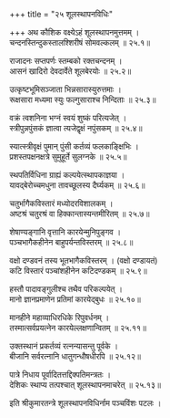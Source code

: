 +++
title = "२५ शूलस्थापनविधिः"

+++
अथ कौशिक वक्ष्येऽहं शूलस्थापनमुत्तमम् ।  
चन्दनस्तिन्दुकस्तालश्शिरीषं सोमवल्कलम् ॥ २५.१॥  

राजादनः सप्तपर्णः स्तम्बको रक्तचन्दनम् ।  
आसनं खादिरो देवदार्वेते शूलबेरयोः ॥ २५.२॥  

उत्कृष्टभूमिसञ्जाता भिन्नसारास्युरुत्तमाः ।  
रूक्षसारा मध्यमा स्युः फल्गुसाराश्च निन्दिताः ॥ २५.३॥  

वक्रं त्वशनिना भग्नं स्वयं शुष्कं परित्यजेत् ।  
स्त्रीपुन्नपुंसकं ज्ञात्वा त्यजेद्वृक्षं नपुंसकम् ॥ २५.४॥  

स्यात्स्त्रीवृक्षं पुमान् पुंसी कर्तव्यं फलकाङ्क्षिभिः ।  
प्रशस्तपक्षनक्षत्रे सुमुहूर्ते सुलग्नके ॥ २५.५॥  

स्थपतिर्विधिना ग्राह्यं कल्पयेत्स्थापकाज्ञया ।  
यावद्बेरोच्चमधुना तावच्छूलस्य दैर्घ्यकम् ॥ २५.६॥  

चतुर्भागैकविस्तारं मध्योदरविशालकम् ।  
अष्टश्रं चतुरश्रं वा हिक्कान्तास्यन्तमीरितम् ॥ २५.७॥  

शेषाण्यङ्गानि वृत्तानि कारयेन्मुनिपुङ्गव ।  
पञ्चभागैकहीनेन बाहुपर्यन्तविस्तरम् ॥ २५.८॥  

वक्षो दण्डवनं तस्य भूतभागैकविस्तरम् । (वक्षो दण्डायतं)  
कटि विस्तारं पञ्चांशहीनेन कटिदण्डकम् ॥ २५.९॥  

हस्तौ पादावङ्गुलीश्च तथैव परिकल्पयेत् ।  
मानो ज्ञानप्रमाणेन प्रतिमां कारयेद्बुधः ॥ २५.१०॥  

मानहीने महाव्याधिरधिके रिपुवर्धनम् ।  
तस्मात्सर्वप्रयत्नेन कारयेल्लक्षणान्वितम् ॥ २५.११॥  

उक्तस्थानं प्रकर्तव्यं रत्नन्यासन्तु पूर्वके ।  
बीजानि सर्वरत्नानि धातुगन्धौषधीरपि ॥ २५.१२॥  

पात्रे निधाय पूर्वादितत्तद्दिक्पतिमन्त्रतः ।  
देशिकः स्थाप्य तत्पश्चात् शूलस्थापनमाचरेत् ॥ २५.१३॥  

इति श्रीकुमारतन्त्रे शूलस्थापनविधिर्नाम पञ्चविंशः पटलः ।  